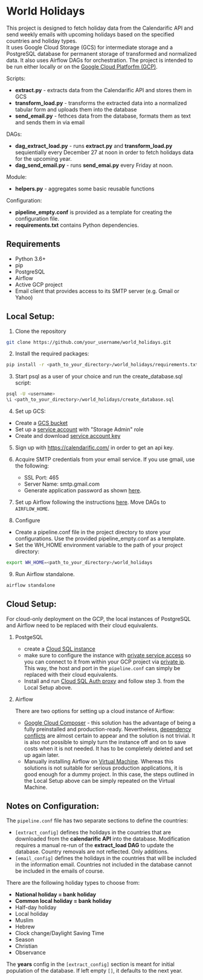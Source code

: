 # World Holidays

This project is designed to fetch holiday data from the Calendarific API and send weekly emails with upcoming holidays based on the specified countries and holiday types.  
It uses Google Cloud Storage (GCS) for intermediate storage and a PostgreSQL database for permanent storage of transformed and normalized data. It also uses Airflow DAGs for orchestration. The project is intended to be run either locally or on the [Google Cloud Platforfm (GCP)](https://cloud.google.com/gcp?utm_source=google&utm_medium=cpc&utm_campaign=emea-cz-all-cs-bkws-all-all-trial-e-gcp-1011340&utm_content=text-ad-none-any-DEV_c-CRE_548660727555-ADGP_Hybrid+%7C+BKWS+-+EXA+%7C+Txt+~+GCP+~+General%23v2-KWID_43700060393213358-aud-606988877894:kwd-26415313501-userloc_9062851&utm_term=KW_google+cloud+platform-NET_g-PLAC_&&gad=1&gclid=CjwKCAjwpayjBhAnEiwA-7ena56fLx2D2_om6IAJOBTECWAKDfPhWzi7O3QWmXk-SE7aeqLKtxTUphoCS60QAvD_BwE&gclsrc=aw.ds&hl=en).  

Scripts:
* **extract.py** - extracts data from the Calendarific API and stores them in GCS
* **transform_load.py** - transforms the extracted data into a normalized tabular form and uploads them into the database
* **send_email.py** - fethces data from the database, formats them as text and sends them in via email

DAGs:
* **dag_extract_load.py** - runs **extract.py** and **transform_load.py** sequientially every December 27 at noon in order to fetch holidays data for the upcoming year.
* **dag_send_email.py** - runs **send_emai.py** every Friday at noon.

Module:
* **helpers.py** - aggregates some basic reusable functions

Configuration:
* **pipeline_empty.conf** is provided as a template for creating the configuration file.
* **requirements.txt** contains Python dependencies.

## Requirements
* Python 3.6+
* pip
* PostgreSQL
* Airflow
* Active GCP project
* Email client that provides access to its SMTP server (e.g. Gmail or Yahoo) 

## Local Setup:
1. Clone the repository
```bash
git clone https://github.com/your_username/world_holidays.git
```

2. Install the required packages:
```bash
pip install -r <path_to_your_directory>/world_holidays/requirements.txt
```

3. Start psql as a user of your choice and run the create_database.sql script:
```bash
psql -U <username>
\i <path_to_your_directory>/world_holidays/create_database.sql
```

4. Set up GCS:
* Create a [GCS bucket](https://cloud.google.com/storage/docs/discover-object-storage-console)
* Set up a [service account](https://cloud.google.com/iam/docs/service-accounts-create) with "Storage Admin" role
* Create and download [service account key](https://cloud.google.com/iam/docs/keys-create-delete)

5. Sign up with https://calendarific.com/ in order to get an api key.

6. Acquire SMTP credentials from your email service.
   If you use gmail, use the following:  
   * SSL Port:    465
   * Server Name: smtp.gmail.com
   * Generate application password as shown [here](https://support.google.com/mail/answer/185833?hl=en-GB).
   
7. Set up Airflow following the instructions [here](https://airflow.apache.org/docs/apache-airflow/stable/start.html). Move DAGs to `AIRFLOW_HOME`.

8. Configure
*  Create a pipeline.conf file in the project directory to store your configurations. Use the provided pipeline_empty.conf as a template.
*  Set the WH_HOME environment variable to the path of your project directory:
```bash
export WH_HOME=<path_to_your_directory>/world_holidays
```

9. Run Airflow standalone.
```bash
airflow standalone
```

## Cloud Setup:
For cloud-only deployment on the GCP, the local instances of PostgreSQL and Airflow need to be replaced with their cloud equivalents.

1. PostgeSQL
   * create a [Cloud SQL instance](https://cloud.google.com/sql/docs/postgres/create-instance)
   * make sure to configure the instance with [private service access](https://cloud.google.com/vpc/docs/private-services-access) so you can connect to it from within your GCP project via [private ip](https://cloud.google.com/sql/docs/postgres/private-ip). This way, the host and port in the `pipeline.conf` can simply be replaced with their cloud equivalents.
   * Install and run [Cloud SQL Auth proxy](https://cloud.google.com/sql/docs/postgres/connect-instance-auth-proxy) and follow step 3. from the Local Setup above.
  
2. Airflow  

   There are two options for setting up a cloud instance of Airflow:
   * [Google Cloud Composer](https://cloud.google.com/composer/docs) - this solution has the advantage of being a fully preinstalled and production-ready. Nevertheless, [dependency conflicts](https://cloud.google.com/composer/docs/composer-2/troubleshooting-package-installation) are almost certain to appear and the solution is not trivial. It is also not possible to simply turn the instance off and on to save costs when it is not needed. It has to be completely deleted and set up again later.
   * Manually installing Airflow on [Virtual Machine](https://cloud.google.com/compute/docs). Whereas this solutions is not suitable for serious production applications, it is good enough for a dummy project. In this case, the steps outlined in the Local Setup above can be simply repeated on the Virtual Machine.  

## Notes on Configuration:
The `pipeline.conf` file has two separate sections to define the countries:
* `[extract_config]` defines the holidays in the countries that are downloaded from the **calendarific API** into the database. Modification requires a manual re-run of the **extract_load DAG** to update the database. Country removals are not reflected. Only additions.
* `[email_config]` defines the holidays in the countries that will be included in the information email. Countries not included in the database cannot be included in the emails of course.

There are the following holiday types to choose from:
 * **National holiday = bank holiday**
 * **Common local holiday = bank holiday**
 * Half-day holiday
 * Local holiday
 * Muslim
 * Hebrew
 * Clock change/Daylight Saving Time
 * Season
 * Christian
 * Observance

The **years** config in the `[extract_config]` section is meant for initial population of the database. If left empty `[]`, it defaults to the next year.

